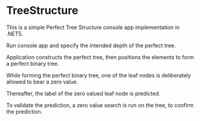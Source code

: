 # TreeStructure

This is a simple Perfect Tree Structure console app implementation in .NET5.

Run console app and specify the intended depth of the perfect tree.

Application constructs the perfect tree, then positions the elements to form a perfect binary tree.

While forming the perfect binary tree, one of the leaf nodes is deliberately allowed to bear a zero value.

Thereafter, the label of the zero valued leaf node is predicted.

To validate the prediction, a zero value search is run on the tree, to confirm the prediction.